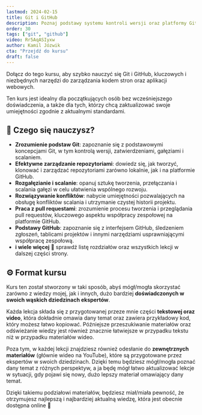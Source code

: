 ```yaml
---
lastmod: 2024-02-15
title: Git i GitHub
description: Poznaj podstawy systemu kontroli wersji oraz platformy GitHub
order: 30
tags: ["git", "github"]
video: Rr5AqASIyxw
author: Kamil Józwik
cta: "Przejdź do kursu"
draft: false
---
```


Dołącz do tego kursu, aby szybko nauczyć się Git i GitHub, kluczowych i niezbędnych narzędzi do zarządzania kodem stron oraz aplikacji webowych.

Ten kurs jest idealny dla początkujących osób bez wcześniejszego doświadczenia, a także dla tych, którzy chcą zaktualizować swoje umiejętności zgodnie z aktualnymi standardami.

## 🎒 Czego się nauczysz?

- **Zrozumienie podstaw Git**: zapoznanie się z podstawowymi koncepcjami Git, w tym kontrolą wersji, zatwierdzeniami, gałęziami i scalaniem.
- **Efektywne zarządzanie repozytoriami**: dowiedz się, jak tworzyć, klonować i zarządzać repozytoriami zarówno lokalnie, jak i na platformie GitHub.
- **Rozgałęzianie i scalanie**: opanuj sztukę tworzenia, przełączania i scalania gałęzi w celu ułatwienia wspólnego rozwoju.
- **Rozwiązywanie konfliktów**: nabycie umiejętności pozwalających na obsługę konfliktów scalania i utrzymanie czystej historii projektu.
- **Praca z pull requestami**: zrozumienie procesu tworzenia i przeglądania pull requestów, kluczowego aspektu współpracy zespołowej na platformie GitHub.
- **Podstawy GitHub**: zapoznanie się z interfejsem GitHub, śledzeniem zgłoszeń, tablicami projektów i innymi narzędziami usprawniającymi współpracę zespołową.
- **i wiele więcej** 🙂 sprawdź listę rozdziałów oraz wszystkich lekcji w dalszej części strony.

## ⚙️ Format kursu

Kurs ten został stworzony w taki sposób, abyś mógł/mogła skorzystać zarówno z wiedzy mojej, jak i innych, dużo bardziej **doświadczonych w swoich wąskich dziedzinach ekspertów**.

Każda lekcja składa się z przygotowanej przeze mnie części **tekstowej oraz video**, która dokładnie omawia dany temat oraz zawiera przykładowy kod, który możesz łatwo kopiować. Późniejsze przeszukiwanie materiałów oraz odświeżanie wiedzy jest również znacznie łatwiejsze w przypadku tekstu niż w przypadku materiałów wideo.

Poza tym, w każdej lekcji znajdziesz również odesłanie do **zewnętrznych materiałów** (głównie wideo na YouTube), które są przygotowane przez ekspertów w swoich dziedzinach. Dzięki temu będziesz mógł/mogła poznać dany temat z różnych perspektyw, a ja będę mógł łatwo aktualizować lekcje w sytuacji, gdy pojawi się nowy, dużo lepszy materiał omawiający dany temat.

Dzięki takiemu podziałowi materiałów, będziesz miał/miała pewność, że otrzymujesz najlepszą i najbardziej aktualną wiedzę, która jest obecnie dostępna online 💪
